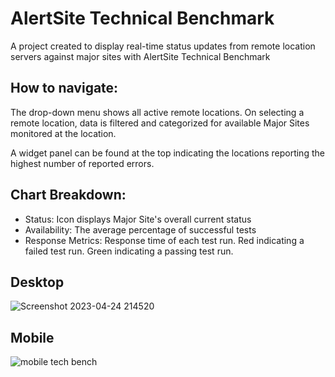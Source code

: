 # AlertSite Technical Benchmark 
A project created to display real-time status updates from remote location servers against major sites with AlertSite Technical Benchmark

## How to navigate: 

The drop-down menu shows all active remote locations. On selecting a remote location, data is filtered and categorized for available Major Sites monitored at the location. 

A widget panel can be found at the top indicating the locations reporting the highest number of reported errors. 

## Chart Breakdown: 
- Status: Icon displays Major Site's overall current status
- Availability: The average percentage of successful tests
- Response Metrics: Response time of each test run. Red indicating a failed test run. Green indicating a passing test run.

## Desktop
![Screenshot 2023-04-24 214520](https://user-images.githubusercontent.com/28473506/234154667-d17e9f59-deba-45f0-98a8-2ca208f4b0c9.png)

## Mobile
![mobile tech bench](https://user-images.githubusercontent.com/28473506/234339994-d59a954b-fc78-437e-b6e6-a06c694912d4.png)
